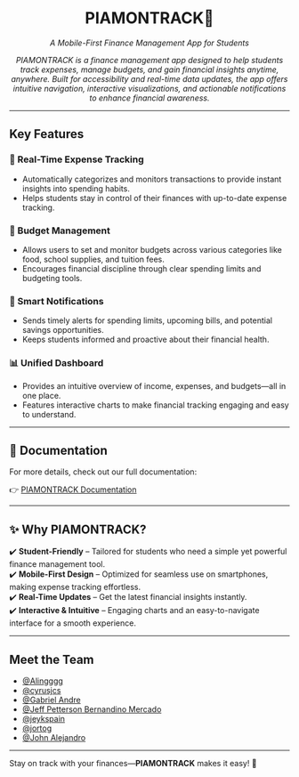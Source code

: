 <h1 align="center">PIAMONTRACK💸</h1>
<p align="center"><i>A Mobile-First Finance Management App for Students</i></p>

<p align="center"><i> PIAMONTRACK is a finance management app designed to help students track expenses, manage budgets, and gain financial insights anytime, anywhere. Built for accessibility and real-time data updates, the app offers intuitive navigation, interactive visualizations, and actionable notifications to enhance financial awareness. </i></p>

---

## **Key Features**  

### 📌 Real-Time Expense Tracking  
- Automatically categorizes and monitors transactions to provide instant insights into spending habits.  
- Helps students stay in control of their finances with up-to-date expense tracking.  

### 🎯 Budget Management  
- Allows users to set and monitor budgets across various categories like food, school supplies, and tuition fees.  
- Encourages financial discipline through clear spending limits and budgeting tools.  

### 🔔 Smart Notifications  
- Sends timely alerts for spending limits, upcoming bills, and potential savings opportunities.  
- Keeps students informed and proactive about their financial health.  

### 📊 Unified Dashboard  
- Provides an intuitive overview of income, expenses, and budgets—all in one place.  
- Features interactive charts to make financial tracking engaging and easy to understand.  


---

## **📄 Documentation**  
For more details, check out our full documentation:  

👉 [PIAMONTRACK Documentation](https://docs.google.com/document/d/1epP-kCLm8GrxWEmrB__k7gO-OtHMX4BVJDRcYYsRmQA/edit?fbclid=IwY2xjawIF0vlleHRuA2FlbQIxMAABHcrK59QBm69IYugQmfX3hLV5J2V-T_jN6rtoyB5SHHRvT0Zf7lQs5BbO_g_aem_gEQwZjJraqpG9rJss7ZfZA&tab=t.0)  

---

## **✨ Why PIAMONTRACK?**  
✔️ **Student-Friendly** – Tailored for students who need a simple yet powerful finance management tool.  
✔️ **Mobile-First Design** – Optimized for seamless use on smartphones, making expense tracking effortless.  
✔️ **Real-Time Updates** – Get the latest financial insights instantly.  
✔️ **Interactive & Intuitive** – Engaging charts and an easy-to-navigate interface for a smooth experience.  

---

## **Meet the Team**  
- [@Alingggg](https://github.com/Alingggg)  
- [@cyrusjcs](https://github.com/cyrusjcs)  
- [@Gabriel Andre](https://github.com/Gaboomsz)  
- [@Jeff Petterson Bernandino Mercado](https://github.com/Jettsky09)  
- [@jeykspain](https://github.com/jeykspain)  
- [@jortog](https://github.com/jortog)  
- [@John Alejandro](https://github.com/SntJhn)  

---

Stay on track with your finances—**PIAMONTRACK** makes it easy! 🚀  





